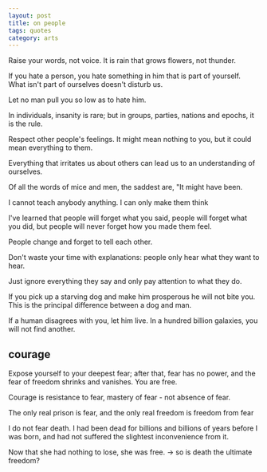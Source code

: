 ```yaml
---
layout: post
title: on people
tags: quotes
category: arts 
---
```



Raise your words, not voice. It is rain that grows flowers, not thunder.

If you hate a person, you hate something in him that is part of yourself. What isn't part of ourselves doesn't disturb us.
 
Let no man pull you so low as to hate him.

In individuals, insanity is rare; but in groups, parties, nations and epochs, it is the rule.


Respect other people's feelings. It might mean nothing to you, but it could mean everything to them.

Everything that irritates us about others can lead us to an understanding of ourselves.

Of all the words of mice and men, the saddest are, "It might have been.

I cannot teach anybody anything. I can only make them think

I've learned that people will forget what you said, people will forget what you did, but people will never forget how you made them feel.

People change and forget to tell each other.

Don't waste your time with explanations: people only hear what they want to hear.

Just ignore everything they say and only pay attention to what they do.

If you pick up a starving dog and make him prosperous he will not bite you. This is the principal difference between a dog and man.


If a human disagrees with you, let him live. In a hundred billion galaxies, you will not find another.


## courage


Expose yourself to your deepest fear; after that, fear has no power, and the fear of freedom shrinks and vanishes. You are free.

Courage is resistance to fear, mastery of fear - not absence of fear.

The only real prison is fear, and the only real freedom is freedom from fear

I do not fear death. I had been dead for billions and billions of years before I was born, and had not suffered the slightest inconvenience from it.

Now that she had nothing to lose, she was free. -> so is death the ultimate freedom?
